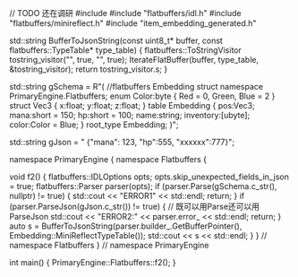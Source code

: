 // TODO 还在调研
#include <iostream>
#include "flatbuffers/idl.h"
#include "flatbuffers/minireflect.h"
#include "item_embedding_generated.h"

std::string BufferToJsonString(const uint8_t* buffer, const flatbuffers::TypeTable* type_table) {
  flatbuffers::ToStringVisitor tostring_visitor("", true, "", true);
  IterateFlatBuffer(buffer, type_table, &tostring_visitor);
  return tostring_visitor.s;
}

std::string gSchema = R"(
//flatbuffers Embedding struct
namespace PrimaryEngine.Flatbuffers;
enum Color:byte { Red = 0, Green, Blue = 2 }
struct Vec3  {
    x:float;
    y:float;
    z:float;
}
table Embedding {
    pos:Vec3;
    mana:short = 150;
    hp:short = 100;
    name:string;
    inventory:[ubyte];
    color:Color = Blue;
}
root_type Embedding;
)";

std::string gJson = " {\"mana\": 123, \"hp\":555, \"xxxxxx\":777}";

namespace PrimaryEngine {
namespace Flatbuffers {

void f2() {
  flatbuffers::IDLOptions opts;
  opts.skip_unexpected_fields_in_json = true;
  flatbuffers::Parser parser(opts);
  if (parser.Parse(gSchema.c_str(), nullptr) != true) {
    std::cout << "ERROR1" << std::endl;
    return;
  }
  if (parser.ParseJson(gJson.c_str()) != true) {  // 既可以用Parse还可以用ParseJson
    std::cout << "ERROR2:" << parser.error_ << std::endl;
    return;
  }
  auto s =
      BufferToJsonString(parser.builder_.GetBufferPointer(), Embedding::MiniReflectTypeTable());
  std::cout << s << std::endl;
}
}  // namespace Flatbuffers
}  // namespace PrimaryEngine

int main() { PrimaryEngine::Flatbuffers::f2(); }

